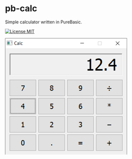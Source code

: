 # pb-calc
Simple calculator written in PureBasic.

[![License MIT](https://img.shields.io/badge/license-MIT-blue.svg)](LICENSE)

![Calculator Screenshot](screenshots/calc.png)
